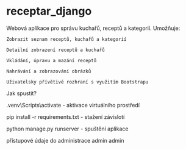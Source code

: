 ﻿# receptar_django
Webová aplikace pro správu kuchařů, receptů a kategorií. Umožňuje:

    Zobrazit seznam receptů, kuchařů a kategorií

    Detailní zobrazení receptů a kuchařů

    Vkládání, úpravu a mazání receptů

    Nahrávání a zobrazování obrázků

    Uživatelsky přívětivé rozhraní s využitím Bootstrapu

Jak spustit?

.venv\Scripts\activate - aktivace virtuálního prostředí

pip install -r requirements.txt - stažení závislotí 

python manage.py runserver - spuštění aplikace

přístupové údaje do administrace
      admin
      admin
